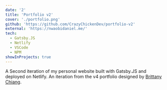 ```yaml
---
date: '2'
title: 'Portfolio v2'
cover: './portfolio.png'
github: 'https://github.com/CrazyChickenDev/portfolio-v2'
external: 'https://nwaobidaniel.me/'
tech:
  - Gatsby.JS
  - Netlify
  - VSCode
  - NPM
showInProjects: true
---
```


A Second iteration of my personal website built with Gatsby.JS and deployed on Netlify. An iteration from the v4 portfolio
designed by [Brittany Chiang](https://github.com/bchiang7/v4).

